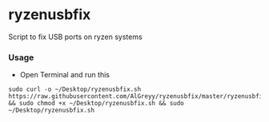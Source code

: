 # ryzenusbfix
Script to fix USB ports on ryzen systems
### Usage
- Open Terminal and run this
```
sudo curl -o ~/Desktop/ryzenusbfix.sh https://raw.githubusercontent.com/AlGreyy/ryzenusbfix/master/ryzenusbfix.sh && sudo chmod +x ~/Desktop/ryzenusbfix.sh && sudo ~/Desktop/ryzenusbfix.sh 
```

